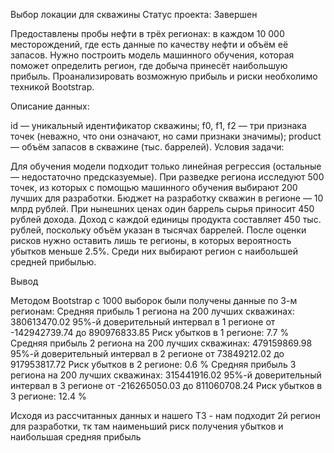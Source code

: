Выбор локации для скважины
Статус проекта: Завершен


Предоставлены пробы нефти в трёх регионах: в каждом 10 000 месторождений, где есть данные по качеству нефти и объём её запасов. Нужно построить модель машинного обучения, которая поможет определить регион, где добыча принесёт наибольшую прибыль. Проанализировать возможную прибыль и риски необхолимо техникой Bootstrap.

Описание данных:

id — уникальный идентификатор скважины;
f0, f1, f2 — три признака точек (неважно, что они означают, но сами признаки значимы);
product — объём запасов в скважине (тыс. баррелей).
Условия задачи:

Для обучения модели подходит только линейная регрессия (остальные — недостаточно предсказуемые).
При разведке региона исследуют 500 точек, из которых с помощью машинного обучения выбирают 200 лучших для разработки.
Бюджет на разработку скважин в регионе — 10 млрд рублей.
При нынешних ценах один баррель сырья приносит 450 рублей дохода. Доход с каждой единицы продукта составляет 450 тыс. рублей, поскольку объём указан в тысячах баррелей.
После оценки рисков нужно оставить лишь те регионы, в которых вероятность убытков меньше 2.5%. Среди них выбирают регион с наибольшей средней прибылью.


Вывод

Методом Bootstrap с 1000 выборок были получены данные по 3-м регионам:
Средняя прибыль 1 региона на 200 лучших скважинах: 380613470.02
95%-й доверительный интервал в 1 регионе от -142942739.74 до 890976833.85
Риск убытков в 1 регионе: 7.7 %
Средняя прибыль 2 региона на 200 лучших скважинах: 479159869.98
95%-й доверительный интервал в 2 регионе от 73849212.02 до 917953817.72
Риск убытков в 2 регионе: 0.6 %
Средняя прибыль 3 региона на 200 лучших скважинах: 315441916.02
95%-й доверительный интервал в 3 регионе от -216265050.03 до 811060708.24
Риск убытков в 3 регионе: 12.4 %

Исходя из рассчитанных данных и нашего ТЗ - нам подходит 2й регион для разработки, тк там наименьший риск получения убытков и наибольшая средняя прибыль